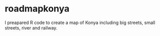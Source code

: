 # roadmapkonya
I preapared R code to create a map of Konya including big streets, small streets, river and railway.
